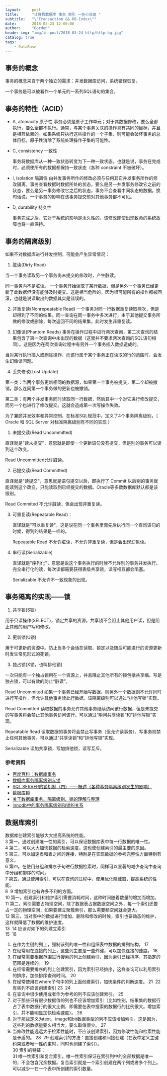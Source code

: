 ```yaml
---
layout:     post
title:      "计算机数据库 事务 索引 一些小总结 "
subtitle:   "\"Transaction && DB-Index\""
date:       2018-03-23 12:00:00
author:     "Gordon"
header-img: "img/in-post/2018-03-24-http/http-bg.jpg"
catalog: true
tags:
    - DataBase
---
```



## 事务的概念

事务的概念来自于两个独立的需求：并发数据库访问，系统错误恢复。

一个事务是可以被看作一个单元的一系列SQL语句的集合。

## 事务的特性（ACID）

* A, atomacity 原子性
  事务必须是原子工作单元；对于其数据修改，要么全都执行，要么全都不执行。通常，与某个事务关联的操作具有共同的目标，并且是相互依赖的。如果系统只执行这些操作的一个子集，则可能会破坏事务的总体目标。原子性消除了系统处理操作子集的可能性。
  
* C, consistency 一致性 

  事务将数据库从一种一致状态转变为下一种一致状态。也就是说，事务在完成时，必须使所有的数据都保持一致状态（各种 constraint 不被破坏）。
  
* I, isolation 隔离性
  由并发事务所作的修改必须与任何其它并发事务所作的修改隔离。事务查看数据时数据所处的状态，要么是另一并发事务修改它之前的状态，要么是另一事务修改它之后的状态，事务不会查看中间状态的数据。换句话说，一个事务的影响在该事务提交前对其他事务都不可见。
  
* D, durability 持久性

  事务完成之后，它对于系统的影响是永久性的。该修改即使出现致命的系统故障也将一直保持。
  
## 事务的隔离级别

如果不对数据库进行并发控制，可能会产生异常情况：

1. 脏读(Dirty Read)

  当一个事务读取另一个事务尚未提交的修改时，产生脏读。
  
  同一事务内不是脏读。
  一个事务开始读取了某行数据，但是另外一个事务已经更新了此数据但没有能够及时提交。这是相当危险的，因为很可能所有的操作都被回滚，也就是说读取出的数据其实是错误的。
  
2. 非重复读(Nonrepeatable Read)
  一个事务对同一行数据重复读取两次，但是却得到了不同的结果。同一查询在同一事务中多次进行，由于其他提交事务所做的修改或删除，每次返回不同的结果集，此时发生非重复读。 
  
3. 幻像读(Phantom Reads) 
  事务在操作过程中进行两次查询，第二次查询的结果包含了第一次查询中未出现的数据（这里并不要求两次查询的SQL语句相同）。这是因为在两次查询过程中有另外一个事务插入数据造成的。
  
  当对某行执行插入或删除操作，而该行属于某个事务正在读取的行的范围时，会发生幻像读问题。
  
4. 丢失修改(Lost Update) 

  第一类：当两个事务更新相同的数据源，如果第一个事务被提交，第二个却被撤销，那么连同第一个事务做的更新也被撤销。
  
  第二类：有两个并发事务同时读取同一行数据，然后其中一个对它进行修改提交，而另一个也进行了修改提交。这就会造成第一次写操作失效。
  
  
为了兼顾并发效率和异常控制，在标准SQL规范中，定义了4个事务隔离级别，（ Oracle 和 SQL Server 对标准隔离级别有不同的实现 ）  

1. 未提交读(Read Uncommitted) 
  
  直译就是"读未提交"，意思就是即使一个更新语句没有提交，但是别的事务可以读到这个改变。
  
  Read Uncommitted允许脏读。

2. 已提交读(Read Committed)

  直译就是"读提交"，意思就是语句提交以后，即执行了 Commit 以后别的事务就能读到这个改变，只能读取到已经提交的数据。Oracle等多数数据库默认都是该级别。
  
  Read Commited 不允许脏读，但会出现非重复读。


3. 可重复读(Repeatable Read)：
   
   直译就是"可以重复读"，这是说在同一个事务里面先后执行同一个查询语句的时候，得到的结果是一样的。
   
   Repeatable Read 不允许脏读，不允许非重复读，但是会出现幻象读。


4. 串行读(Serializable)
   
   直译就是"序列化"，意思是说这个事务执行的时候不允许别的事务并发执行。完全串行化的读，每次读都需要获得表级共享锁，读写相互都会阻塞。
   
   Serializable 不允许不一致现象的出现。
   
## 事务隔离的实现——锁

1. 共享锁(S锁)

  用于只读操作(SELECT)，锁定共享的资源。共享锁不会阻止其他用户读，但是阻止其他的用户写和修改。

2. 更新锁(U锁)

  用于可更新的资源中。防止当多个会话在读取、锁定以及随后可能进行的资源更新时发生常见形式的死锁。
  
3. 独占锁(X锁，也叫排他锁)

  一次只能有一个独占锁用在一个资源上，并且阻止其他所有的锁包括共享缩。写是独占锁，可以有效的防止“脏读”。

Read Uncommited 如果一个事务已经开始写数据，则另外一个数据则不允许同时进行写操作，但允许其他事务读此行数据。该隔离级别可以通过“排他写锁”实现。

Read Committed 读取数据的事务允许其他事务继续访问该行数据，但是未提交的写事务将会禁止其他事务访问该行。可以通过“瞬间共享读锁”和“排他写锁”实现。

Repeatable Read 读取数据的事务将会禁止写事务（但允许读事务），写事务则禁止任何其他事务。可以通过“共享读锁”和“排他写锁”实现。

Serializable 读加共享锁，写加排他锁，读写互斥。


### 参考资料

* [百度百科：数据库事务](http://baike.baidu.com/view/1298364.htm)
* [数据库事务隔离级别与锁](http://www.cnblogs.com/tqsummer/archive/2010/07/11/1775209.html)
* [SQL SERVER的锁机制（四）——概述（各种事务隔离级别发生的影响）](http://www.cnblogs.com/chillsrc/archive/2013/04/27/3047547.html)
* [数据库锁](http://www.cnblogs.com/zhouqianhua/archive/2011/04/15/2017049.html)
* [关于数据库事务、隔离级别、锁的理解与整理](http://news.e800.com.cn/articles/2011/0803/492650.shtml)
* [Innodb中的事务隔离级别和锁的关系](http://tech.meituan.com/innodb-lock.html)

## 数据库索引

数据库创建索引能够大大提高系统的性能。  
3
第一，通过创建唯一性的索引，可以保证数据库表中每一行数据的唯一性。  
4
第二，可以大大加快数据的检索速度，这也使创建索引的最主要的原因。  
5
第三，可以加速表和表之间的连接，特别是在实现数据的参考完整性方面特别有意义。  
6
第四，在使用分组和排序子句进行数据检索时，同样可以显著的减少查询中查询中分组和排序的时间。  
7
第五，通过使用索引，可以在查询的过程中，使用优化隐藏器，提高系统的性能。  
8
​
9
增加索引也有许多不利的方面。  
10
第一，创建索引和维护索引需要消耗时间，这种时间随着数量的增加而增加。  
11
第二，索引需要占物理空间，除了数据表占据数据空间之外，每一个索引还要占一定的物理空间，如果要建立聚簇索引，那么需要额空间就会更大。  
12
第三，当对表中的数据进行增加，删除和修改的时候，索引也要动态的维护，这样就降低了数据的维护速度。  
13
​
14
应该对如下的列建立索引  
15
​
16
1. 在作为主键的列上，强制该列的唯一性和组织表中数据的排列结构。
17
2. 在经常用在连接的列上，这些列主要是一些外键，可以加快连接的速度。
18
3. 在经常需要根据范围进行搜索的列上创建索引，因为索引已经排序，其指定的范围是连续的。
19
4. 在经常需要排序的列上创建索引，因为索引已经排序，这样查询可以利用索引的排序，加快排序查询时间。
20
5. 在经常使用在where子句中的列上面创建索引，加快条件的判断速度。
21
​
22
有些列不应该创建索引
23
​
24
1. 在查询中很少使用或者作为参考的列不应该创建索引。
25
2. 对于那些只有很少数据值的列也不应该增加索引（比如性别，结果集的数据行占了表中数据行的很大比例，即需要在表中搜索的数据行的比例很大。增加索引，并不能明显加快检索速度）。
26
3. 对于那些定义为text，image和bit数据类型的列不应该增加索引。这是因为，这些列的数据量要么相当大，要么取值很少。
27
4. 当修改性能远远大于检索性能时，不应该创建索引，因为修改性能和检索性能是矛盾的。
28
​
29
创建索引的方法：直接创建和间接创建（在表中定义主键约束或者唯一性约束时，同时也创建了索引）。  
30
索引的特征：  
31
唯一性索引和复合索引。唯一性索引保证在索引列中的全部数据是唯一的，不会包含冗余数据。复合索引就是一个索引创建在两个列或者多个列上。可以减少一在一个表中所创建的索引数量。
​
